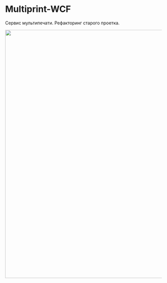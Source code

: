 # Multiprint-WCF
Сервис мультипечати. Рефакторинг старого проетка.

<img src="https://user-images.githubusercontent.com/25464458/188306078-56259720-676c-4217-ae2f-35c2ad11100b.png" width="800">
